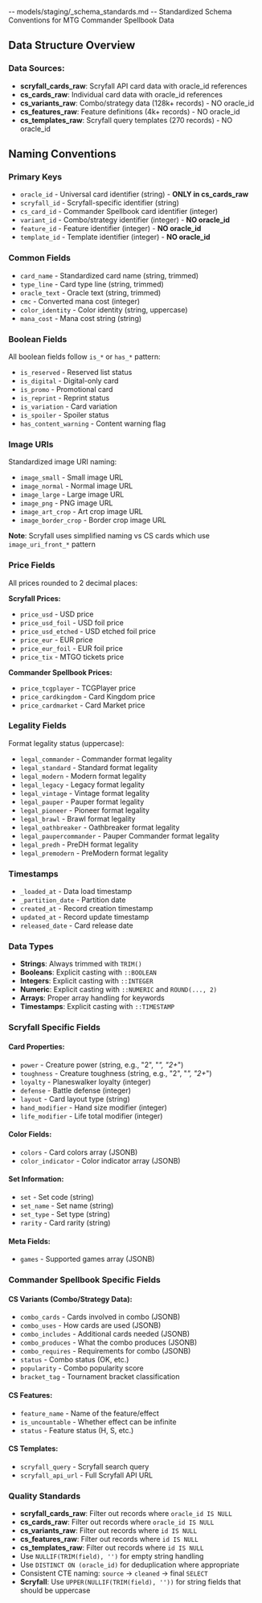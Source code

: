 -- models/staging/\_schema_standards.md
-- Standardized Schema Conventions for MTG Commander Spellbook Data

## Data Structure Overview

### Data Sources:

- **scryfall_cards_raw**: Scryfall API card data with oracle_id references
- **cs_cards_raw**: Individual card data with oracle_id references
- **cs_variants_raw**: Combo/strategy data (128k+ records) - NO oracle_id
- **cs_features_raw**: Feature definitions (4k+ records) - NO oracle_id
- **cs_templates_raw**: Scryfall query templates (270 records) - NO oracle_id

## Naming Conventions

### Primary Keys

- `oracle_id` - Universal card identifier (string) - **ONLY in cs_cards_raw**
- `scryfall_id` - Scryfall-specific identifier (string)
- `cs_card_id` - Commander Spellbook card identifier (integer)
- `variant_id` - Combo/strategy identifier (integer) - **NO oracle_id**
- `feature_id` - Feature identifier (integer) - **NO oracle_id**
- `template_id` - Template identifier (integer) - **NO oracle_id**

### Common Fields

- `card_name` - Standardized card name (string, trimmed)
- `type_line` - Card type line (string, trimmed)
- `oracle_text` - Oracle text (string, trimmed)
- `cmc` - Converted mana cost (integer)
- `color_identity` - Color identity (string, uppercase)
- `mana_cost` - Mana cost string (string)

### Boolean Fields

All boolean fields follow `is_*` or `has_*` pattern:

- `is_reserved` - Reserved list status
- `is_digital` - Digital-only card
- `is_promo` - Promotional card
- `is_reprint` - Reprint status
- `is_variation` - Card variation
- `is_spoiler` - Spoiler status
- `has_content_warning` - Content warning flag

### Image URIs

Standardized image URI naming:

- `image_small` - Small image URL
- `image_normal` - Normal image URL
- `image_large` - Large image URL
- `image_png` - PNG image URL
- `image_art_crop` - Art crop image URL
- `image_border_crop` - Border crop image URL

**Note**: Scryfall uses simplified naming vs CS cards which use `image_uri_front_*` pattern

### Price Fields

All prices rounded to 2 decimal places:

**Scryfall Prices:**

- `price_usd` - USD price
- `price_usd_foil` - USD foil price
- `price_usd_etched` - USD etched foil price
- `price_eur` - EUR price
- `price_eur_foil` - EUR foil price
- `price_tix` - MTGO tickets price

**Commander Spellbook Prices:**

- `price_tcgplayer` - TCGPlayer price
- `price_cardkingdom` - Card Kingdom price
- `price_cardmarket` - Card Market price

### Legality Fields

Format legality status (uppercase):

- `legal_commander` - Commander format legality
- `legal_standard` - Standard format legality
- `legal_modern` - Modern format legality
- `legal_legacy` - Legacy format legality
- `legal_vintage` - Vintage format legality
- `legal_pauper` - Pauper format legality
- `legal_pioneer` - Pioneer format legality
- `legal_brawl` - Brawl format legality
- `legal_oathbreaker` - Oathbreaker format legality
- `legal_paupercommander` - Pauper Commander format legality
- `legal_predh` - PreDH format legality
- `legal_premodern` - PreModern format legality

### Timestamps

- `_loaded_at` - Data load timestamp
- `_partition_date` - Partition date
- `created_at` - Record creation timestamp
- `updated_at` - Record update timestamp
- `released_date` - Card release date

### Data Types

- **Strings**: Always trimmed with `TRIM()`
- **Booleans**: Explicit casting with `::BOOLEAN`
- **Integers**: Explicit casting with `::INTEGER`
- **Numeric**: Explicit casting with `::NUMERIC` and `ROUND(..., 2)`
- **Arrays**: Proper array handling for keywords
- **Timestamps**: Explicit casting with `::TIMESTAMP`

### Scryfall Specific Fields

#### Card Properties:

- `power` - Creature power (string, e.g., "2", "_", "2+_")
- `toughness` - Creature toughness (string, e.g., "2", "_", "2+_")
- `loyalty` - Planeswalker loyalty (integer)
- `defense` - Battle defense (integer)
- `layout` - Card layout type (string)
- `hand_modifier` - Hand size modifier (integer)
- `life_modifier` - Life total modifier (integer)

#### Color Fields:

- `colors` - Card colors array (JSONB)
- `color_indicator` - Color indicator array (JSONB)

#### Set Information:

- `set` - Set code (string)
- `set_name` - Set name (string)
- `set_type` - Set type (string)
- `rarity` - Card rarity (string)

#### Meta Fields:

- `games` - Supported games array (JSONB)

### Commander Spellbook Specific Fields

#### CS Variants (Combo/Strategy Data):

- `combo_cards` - Cards involved in combo (JSONB)
- `combo_uses` - How cards are used (JSONB)
- `combo_includes` - Additional cards needed (JSONB)
- `combo_produces` - What the combo produces (JSONB)
- `combo_requires` - Requirements for combo (JSONB)
- `status` - Combo status (OK, etc.)
- `popularity` - Combo popularity score
- `bracket_tag` - Tournament bracket classification

#### CS Features:

- `feature_name` - Name of the feature/effect
- `is_uncountable` - Whether effect can be infinite
- `status` - Feature status (H, S, etc.)

#### CS Templates:

- `scryfall_query` - Scryfall search query
- `scryfall_api_url` - Full Scryfall API URL

### Quality Standards

- **scryfall_cards_raw**: Filter out records where `oracle_id IS NULL`
- **cs_cards_raw**: Filter out records where `oracle_id IS NULL`
- **cs_variants_raw**: Filter out records where `id IS NULL`
- **cs_features_raw**: Filter out records where `id IS NULL`
- **cs_templates_raw**: Filter out records where `id IS NULL`
- Use `NULLIF(TRIM(field), '')` for empty string handling
- Use `DISTINCT ON (oracle_id)` for deduplication where appropriate
- Consistent CTE naming: `source` → `cleaned` → final `SELECT`
- **Scryfall**: Use `UPPER(NULLIF(TRIM(field), ''))` for string fields that should be uppercase
